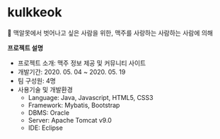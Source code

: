 # kulkkeok
🍺 맥알못에서 벗어나고 싶은 사람을 위한, 맥주를 사랑하는 사람하는 사람에 의해

**프로젝트 설명**
- 프로젝트 소개: 맥주 정보 제공 및 커뮤니티 사이트
- 개발기간: 2020. 05. 04 ~ 2020. 05. 19
- 팀 구성원: 4명
- 사용기술 및 개발환경
  - Language: Java, Javascript, HTML5, CSS3
  - Framework: Mybatis, Bootstrap
  - DBMS: Oracle
  - Server: Apache Tomcat v9.0
  - IDE: Eclipse
